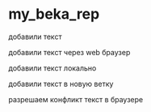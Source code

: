 ﻿# my_beka_rep

добавили текст

добавили текст через web браузер

добавили текст локально

добавили текст в новую ветку

разрешаем конфликт текст в браузере 
